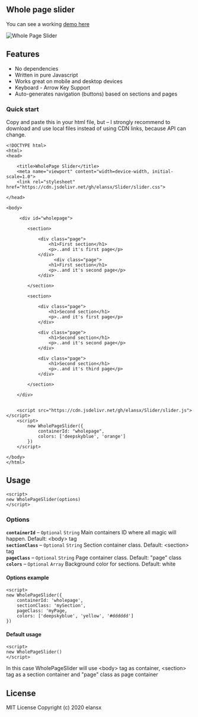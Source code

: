 ## Whole page slider

You can see a working [demo here](https://elansx.github.io/Wholepage-Slider/)

![Whole Page Slider](https://i.imgur.com/M6s4n7B.gif "Whole Page Slider")

## Features

* No dependencies
* Written in pure Javascript
* Works great on mobile and desktop devices
* Keyboard - Arrow Key Support
* Auto-generates navigation (buttons) based on sections and pages


### Quick start

Copy and paste this in your html file, but –
I strongly recommend to download and use local files instead of using CDN links, because API can change.

```
<!DOCTYPE html>
<html>
<head>
    
    <title>WholePage Slider</title>
    <meta name="viewport" content="width=device-width, initial-scale=1.0">
    <link rel="stylesheet" href="https://cdn.jsdelivr.net/gh/elansx/Slider/slider.css">
    
</head>

<body>

     <div id="wholepage">
     
        <section>
        
            <div class="page">
                <h1>First section</h1>
                <p>..and it's first page</p>
            </div>  
                  <div class="page">
                <h1>First section</h1>
                <p>..and it's second page</p>
            </div> 
            
        </section>

        <section>
        
            <div class="page">
                <h1>Second section</h1>
                <p>..and it's first page</p>
            </div>  

            <div class="page">
                <h1>Second section</h1>
                <p>..and it's second page</p>
            </div> 

            <div class="page">
                <h1>Second section</h1>
                <p>..and it's third page</p>
            </div>
            
        </section>
        
    </div>
    
 
    <script src="https://cdn.jsdelivr.net/gh/elansx/Slider/slider.js"></script>
    <script>
        new WholePageSlider({
            containerId: "wholepage",
            colors: ['deepskyblue', 'orange']
        })
    </script>

</body>
</html>
```

## Usage
```
<script>
new WholePageSlider(options)
</script>
```
### Options
<strong>``containerId``</strong> – ``Optional`` ``String`` Main containers ID where all magic will happen. Default: \<body\> tag<br>
<strong>``sectionClass``</strong> – ``Optional`` ``String`` Section container class. Default: \<section\> tag<br>
<strong>``pageClass``</strong> – ``Optional`` ``String`` Page container class. Default: \"page\" class  <br>
<strong>``colors``</strong> – ``Optional`` ``Array`` Background color for sections. Default: white  <br>

#### Options example
```
<script>
new WholePageSlider({
    containerId: 'wholepage',
    sectionClass: 'mySection',
    pageClass: 'myPage,
    colors: ['deepskyblue', 'yellow', '#dddddd']
})
```

#### Default usage

```
<script>
new WholePageSlider()
</script>
```
In this case WholePageSlider will use \<body\> tag as container, \<section\> tag as a section container and \"page\" class as page container

## License

MIT License Copyright (c) 2020 elansx
